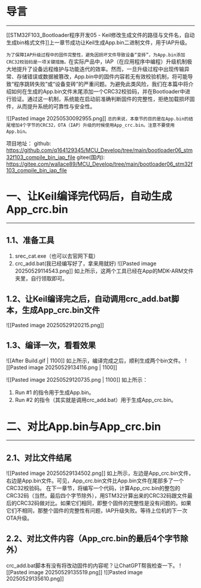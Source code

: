 # 导言
---
[[STM32F103_Bootloader程序开发05 - Keil修改生成文件的路径与文件名，自动生成bin格式文件]]上一章节成功让Keil生成App.bin二进制文件，用于IAP升级。

`为了保障IAP升级过程中的固件完整性，避免因损坏文件导致设备“变砖”，为App.bin添加CRC32校验码是一项关键措施。`在实际产品中，IAP（在应用程序中编程）升级机制极大地提升了设备远程维护与功能迭代的效率。然而，一旦升级过程中出现传输异常、存储错误或数据被篡改，App.bin中的固件内容若无有效校验机制，将可能导致“程序跳转失败”或“设备变砖”的严重问题。为避免此类风险，我们在本篇中将介绍如何在生成的App.bin文件末尾添加一个CRC32校验码，并在Bootloader中进行验证。通过这一机制，系统能在启动前准确判断固件的完整性，拒绝加载损坏固件，从而提升系统的可靠性与安全性。

![[Pasted image 20250530092955.png]]
`总的来说，本章节的目的是在App.bin的结尾增加4个字节的CRC32，OTA（IAP）升级的时候使用App_crc.bin。注意不要使用App.bin。`


项目地址：
github: https://github.com/q164129345/MCU_Develop/tree/main/bootloader06_stm32f103_compile_bin_iap_file
gitee(国内): https://gitee.com/wallace89/MCU_Develop/tree/main/bootloader06_stm32f103_compile_bin_iap_file


# 一、让Keil编译完代码后，自动生成App_crc.bin
----
## 1.1、准备工具
1. srec_cat.exe（也可以去官网下载）
2. crc_add.bat(我已经编写好了，拿来用就好)
![[Pasted image 20250529114543.png]]
如上所示，这两个工具已经在App的MDK-ARM文件夹里，自行领取即可。

## 1.2、让Keil编译完之后，自动调用crc_add.bat脚本，生成App_crc.bin文件
![[Pasted image 20250529120215.png]]

## 1.3、编译一次，看看效果
![[After Build.gif | 1100]]
如上所示，编译完成之后，顺利生成两个bin文件。
![[Pasted image 20250529134116.png | 1100]]

![[Pasted image 20250529120735.png | 1100]]
如上所示：
1. Run #1 的指令用于生成App.bin。
2. Run #2 的指令（其实就是调用crc_add.bat）用于生成App_crc.bin。


# 二、对比App.bin与App_crc.bin
---
## 2.1、对比文件结尾
![[Pasted image 20250529134502.png]]
如上所示，左边是App_crc.bin文件，右边是App.bin文件。可见，App_crc.bin文件比App.bin文件在尾部多了一个CRC32校验码。
在下一章节，将编写一个代码，计算App_crc.bin的整包的CRC32码（当然，最后四个字节除外），用STM32计算出来的CRC32码跟文件最后的CRC32码做对比。如果它们相同，即整个固件的完整性是没有问题的。如果它们不相同，那整个固件的完整性有问题，IAP升级失败。等待上位机的下一次OTA升级。

## 2.2、对比文件内容（App_crc.bin的最后4个字节除外）
crc_add.bat脚本有没有将改动固件的内容呢？让ChatGPT帮我检查一下。
![[Pasted image 20250529135519.png]]
![[Pasted image 20250529135610.png]]








